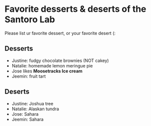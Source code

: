 # Favorite desserts & deserts of the Santoro Lab
Please list ur favorite dessert, or your favorite desert (:

## Desserts
- Justine: fudgy chocolate brownies (NOT cakey)
- Natalie: homemade lemon meringue pie
- Jose likes **Moosetracks Ice cream**
- Jeemin: fruit tart

## Deserts
- Justine: Joshua tree
- Natalie: Alaskan tundra
- Jose: Sahara
- Jeemin: Sahara
